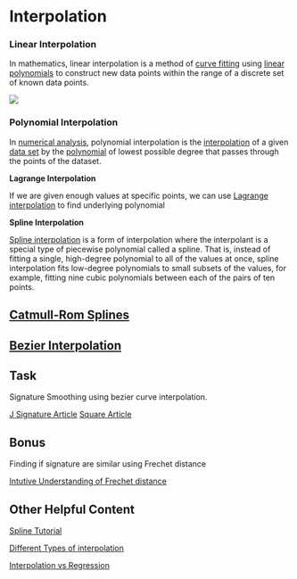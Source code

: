# Interpolation

### Linear Interpolation

In mathematics, linear interpolation is a method of [curve fitting](https://en.wikipedia.org/wiki/Curve_fitting) using [linear polynomials](https://en.wikipedia.org/wiki/Linear_polynomial) to construct new data points within the range of a discrete set of known data points.

![](https://lh4.googleusercontent.com/w5_r8awFDGOqlEMAE3KkrB6xChmCF6JyS8v9Mcz1Q7mY-1FljB6rTklH7job0a3QzbNHTLWaIHcowBINs07Mzua43c0YcTSil0OYYXmXT2ApjpBpbZ2HwtJxZCV4pkilSGG4KmmR)

### Polynomial Interpolation

In [numerical analysis](https://en.wikipedia.org/wiki/Numerical_analysis), polynomial interpolation is the [interpolation](https://en.wikipedia.org/wiki/Interpolation) of a given [data set](https://en.wikipedia.org/wiki/Data_set) by the [polynomial](https://en.wikipedia.org/wiki/Polynomial) of lowest possible degree that passes through the points of the dataset.

**Lagrange Interpolation**

If we are given enough values at specific points, we can use [Lagrange interpolation](https://brilliant.org/wiki/lagrange-interpolation/) to find underlying polynomial

**Spline Interpolation**

[Spline interpolation](https://en.wikipedia.org/wiki/Spline_interpolation) is a form of interpolation where the interpolant is a special type of piecewise polynomial called a spline. That is, instead of fitting a single, high-degree polynomial to all of the values at once, spline interpolation fits low-degree polynomials to small subsets of the values, for example, fitting nine cubic polynomials between each of the pairs of ten points.

## [Catmull-Rom Splines](https://qroph.github.io/2018/07/30/smooth-paths-using-catmull-rom-splines.html)

## [Bezier Interpolation](https://towardsdatascience.com/b%C3%A9zier-interpolation-8033e9a262c2)

## Task

Signature Smoothing using bezier curve interpolation.

[J Signature Article](http://willowsystems.github.io/jSignature/%2523%252Fabout%252Flinesmoothing%252F.html)
[Square Article](https://developer.squareup.com/blog/smoother-signatures/)

## Bonus

Finding if signature are similar using Frechet distance

[Intutive Understanding of Frechet distance](https://youtu.be/GqOIzUEZgsA?t=1249)

## Other Helpful Content

[Spline Tutorial](https://www.youtube.com/watch?v=9_aJGUTePYo)

[Different Types of interpolation](http://paulbourke.net/miscellaneous/interpolation/)

[Interpolation vs Regression](https://stats.stackexchange.com/questions/33659/how-is-interpolation-related-to-the-concept-of-regression)
